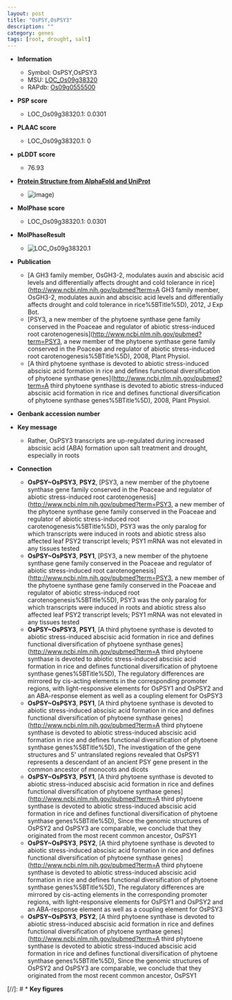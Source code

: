 ```yaml
---
layout: post
title: "OsPSY,OsPSY3"
description: ""
category: genes
tags: [root, drought, salt]
---
```


* **Information**  
    + Symbol: OsPSY,OsPSY3  
    + MSU: [LOC_Os09g38320](http://rice.plantbiology.msu.edu/cgi-bin/ORF_infopage.cgi?orf=LOC_Os09g38320)  
    + RAPdb: [Os09g0555500](http://rapdb.dna.affrc.go.jp/viewer/gbrowse_details/irgsp1?name=Os09g0555500)  

* **PSP score**  
    + LOC_Os09g38320.1: 0.0301 

* **PLAAC score**  
    + LOC_Os09g38320.1: 0 

* **pLDDT score**
    + 76.93

* **[Protein Structure from AlphaFold and UniProt](https://www.uniprot.org/uniprotkb/B6UV92/entry#structure)**
    + ![image](https://ricepsp.github.io/images/B/AF-B6UV92-F1.png))

* **MolPhase score**
    + LOC_Os09g38320.1: 0.0301

* **MolPhaseResult**
    + ![LOC_Os09g38320.1](https://ricepsp.github.io/pictures/LOC_Os09g/LOC_Os09g38320.1.png)

* **Publication**  
    + [A GH3 family member, OsGH3-2, modulates auxin and abscisic acid levels and differentially affects drought and cold tolerance in rice](http://www.ncbi.nlm.nih.gov/pubmed?term=A GH3 family member, OsGH3-2, modulates auxin and abscisic acid levels and differentially affects drought and cold tolerance in rice%5BTitle%5D), 2012, J Exp Bot.
    + [PSY3, a new member of the phytoene synthase gene family conserved in the Poaceae and regulator of abiotic stress-induced root carotenogenesis](http://www.ncbi.nlm.nih.gov/pubmed?term=PSY3, a new member of the phytoene synthase gene family conserved in the Poaceae and regulator of abiotic stress-induced root carotenogenesis%5BTitle%5D), 2008, Plant Physiol.
    + [A third phytoene synthase is devoted to abiotic stress-induced abscisic acid formation in rice and defines functional diversification of phytoene synthase genes](http://www.ncbi.nlm.nih.gov/pubmed?term=A third phytoene synthase is devoted to abiotic stress-induced abscisic acid formation in rice and defines functional diversification of phytoene synthase genes%5BTitle%5D), 2008, Plant Physiol.

* **Genbank accession number**  

* **Key message**  
    + Rather, OsPSY3 transcripts are up-regulated during increased abscisic acid (ABA) formation upon salt treatment and drought, especially in roots

* **Connection**  
    + __OsPSY~OsPSY3__, __PSY2__, [PSY3, a new member of the phytoene synthase gene family conserved in the Poaceae and regulator of abiotic stress-induced root carotenogenesis](http://www.ncbi.nlm.nih.gov/pubmed?term=PSY3, a new member of the phytoene synthase gene family conserved in the Poaceae and regulator of abiotic stress-induced root carotenogenesis%5BTitle%5D), PSY3 was the only paralog for which transcripts were induced in roots and abiotic stress also affected leaf PSY2 transcript levels; PSY1 mRNA was not elevated in any tissues tested
    + __OsPSY~OsPSY3__, __PSY1__, [PSY3, a new member of the phytoene synthase gene family conserved in the Poaceae and regulator of abiotic stress-induced root carotenogenesis](http://www.ncbi.nlm.nih.gov/pubmed?term=PSY3, a new member of the phytoene synthase gene family conserved in the Poaceae and regulator of abiotic stress-induced root carotenogenesis%5BTitle%5D), PSY3 was the only paralog for which transcripts were induced in roots and abiotic stress also affected leaf PSY2 transcript levels; PSY1 mRNA was not elevated in any tissues tested
    + __OsPSY~OsPSY3__, __PSY1__, [A third phytoene synthase is devoted to abiotic stress-induced abscisic acid formation in rice and defines functional diversification of phytoene synthase genes](http://www.ncbi.nlm.nih.gov/pubmed?term=A third phytoene synthase is devoted to abiotic stress-induced abscisic acid formation in rice and defines functional diversification of phytoene synthase genes%5BTitle%5D), The regulatory differences are mirrored by cis-acting elements in the corresponding promoter regions, with light-responsive elements for OsPSY1 and OsPSY2 and an ABA-response element as well as a coupling element for OsPSY3
    + __OsPSY~OsPSY3__, __PSY1__, [A third phytoene synthase is devoted to abiotic stress-induced abscisic acid formation in rice and defines functional diversification of phytoene synthase genes](http://www.ncbi.nlm.nih.gov/pubmed?term=A third phytoene synthase is devoted to abiotic stress-induced abscisic acid formation in rice and defines functional diversification of phytoene synthase genes%5BTitle%5D), The investigation of the gene structures and 5' untranslated regions revealed that OsPSY1 represents a descendant of an ancient PSY gene present in the common ancestor of monocots and dicots
    + __OsPSY~OsPSY3__, __PSY1__, [A third phytoene synthase is devoted to abiotic stress-induced abscisic acid formation in rice and defines functional diversification of phytoene synthase genes](http://www.ncbi.nlm.nih.gov/pubmed?term=A third phytoene synthase is devoted to abiotic stress-induced abscisic acid formation in rice and defines functional diversification of phytoene synthase genes%5BTitle%5D), Since the genomic structures of OsPSY2 and OsPSY3 are comparable, we conclude that they originated from the most recent common ancestor, OsPSY1
    + __OsPSY~OsPSY3__, __PSY2__, [A third phytoene synthase is devoted to abiotic stress-induced abscisic acid formation in rice and defines functional diversification of phytoene synthase genes](http://www.ncbi.nlm.nih.gov/pubmed?term=A third phytoene synthase is devoted to abiotic stress-induced abscisic acid formation in rice and defines functional diversification of phytoene synthase genes%5BTitle%5D), The regulatory differences are mirrored by cis-acting elements in the corresponding promoter regions, with light-responsive elements for OsPSY1 and OsPSY2 and an ABA-response element as well as a coupling element for OsPSY3
    + __OsPSY~OsPSY3__, __PSY2__, [A third phytoene synthase is devoted to abiotic stress-induced abscisic acid formation in rice and defines functional diversification of phytoene synthase genes](http://www.ncbi.nlm.nih.gov/pubmed?term=A third phytoene synthase is devoted to abiotic stress-induced abscisic acid formation in rice and defines functional diversification of phytoene synthase genes%5BTitle%5D), Since the genomic structures of OsPSY2 and OsPSY3 are comparable, we conclude that they originated from the most recent common ancestor, OsPSY1

[//]: # * **Key figures**  


